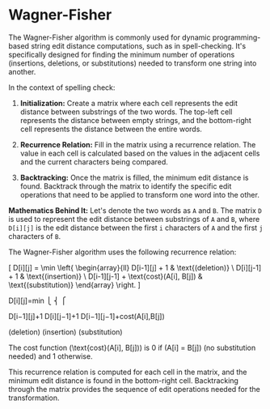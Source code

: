 # Wagner-Fisher

The Wagner-Fisher algorithm is commonly used for dynamic programming-based string edit distance computations, such as in spell-checking. It's specifically designed for finding the minimum number of operations (insertions, deletions, or substitutions) needed to transform one string into another.

In the context of spelling check:

1. **Initialization:** Create a matrix where each cell represents the edit distance between substrings of the two words. The top-left cell represents the distance between empty strings, and the bottom-right cell represents the distance between the entire words.

2. **Recurrence Relation:** Fill in the matrix using a recurrence relation. The value in each cell is calculated based on the values in the adjacent cells and the current characters being compared.

3. **Backtracking:** Once the matrix is filled, the minimum edit distance is found. Backtrack through the matrix to identify the specific edit operations that need to be applied to transform one word into the other.

**Mathematics Behind It:**
Let's denote the two words as `A` and `B`. The matrix `D` is used to represent the edit distance between substrings of `A` and `B`, where `D[i][j]` is the edit distance between the first `i` characters of `A` and the first `j` characters of `B`.

The Wagner-Fisher algorithm uses the following recurrence relation:

\[ D[i][j] = \min \left\{
  \begin{array}{ll}
    D[i-1][j] + 1 & \text{(deletion)} \\
    D[i][j-1] + 1 & \text{(insertion)} \\
    D[i-1][j-1] + \text{cost}(A[i], B[j]) & \text{(substitution)}
  \end{array}
\right. \]

D[i][j]=min 
⎩
⎨
⎧
​
  
D[i−1][j]+1
D[i][j−1]+1
D[i−1][j−1]+cost(A[i],B[j])
​
  
(deletion)
(insertion)
(substitution)
​

The cost function \(\text{cost}(A[i], B[j])\) is 0 if \(A[i] = B[j]\) (no substitution needed) and 1 otherwise.

This recurrence relation is computed for each cell in the matrix, and the minimum edit distance is found in the bottom-right cell. Backtracking through the matrix provides the sequence of edit operations needed for the transformation.
